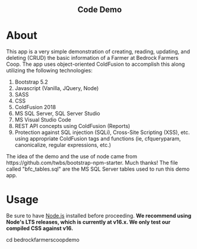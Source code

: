 <h2 align="center">Code Demo</h2>

# About

<p class="p-2">
    This app is a very simple demonstration of creating, reading, updating, and deleting (CRUD) 
    the basic information of a Farmer at Bedrock Farmers Coop.  
    The app uses object-oriented ColdFusion to accomplish this along utilizing the following technologies:
</p>
<ol>
    <li>Bootstrap 5.2</li>
    <li>Javascript (Vanilla, JQuery, Node)</li>
    <li>SASS</li>
    <li>CSS</li>
    <li>ColdFusion 2018</li>
    <li>MS SQL Server, SQL Server Studio</li>
    <li>MS Visual Studio Code</li>
    <li>REST API concepts using ColdFusion (Reports)
    <li>Protection against SQL injection (SQLi), Cross-Site Scripting (XSS), etc. using appropriate ColdFusion
        tags and functions (ie, cfqueryparam, canonicalize, regular expressions, etc.)</li>
</ol>

<p class="p-2">The idea of the demo and the use of node came from https://github.com/twbs/bootstrap-npm-starter.  Much thanks!  The file called "bfc_tables.sql" are the MS SQL Server tables used to run this demo app.
</p>

# Usage

Be sure to have [Node.js](https://nodejs.org/) installed before proceeding. **We recommend using Node's LTS releases, which is currently at v16.x. We only test our compiled CSS against v16.**

cd bedrockfarmerscoopdemo



